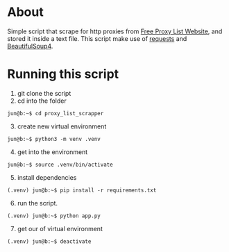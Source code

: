 # About
Simple script that scrape for http proxies from [Free Proxy List Website](https://free-proxy-list.net/),
and stored it inside a text file.
This script make use of [requests](https://pypi.org/project/requests/) and [BeautifulSoup4](https://pypi.org/project/beautifulsoup4/).

# Running this script
1. git clone the script
2. cd into the folder
```
jun@b:~$ cd proxy_list_scrapper
```
3. create new virtual environment
```
jun@b:~$ python3 -m venv .venv
```
4. get into the environment
```
jun@b:~$ source .venv/bin/activate
```
5. install dependencies
```
(.venv) jun@b:~$ pip install -r requirements.txt
```
6. run the script.
```
(.venv) jun@b:~$ python app.py
```
7. get our of virtual environment
```
(.venv) jun@b:~$ deactivate
```